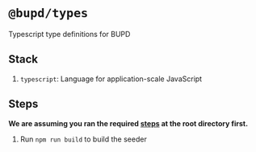 # `@bupd/types`

Typescript type definitions for BUPD

## Stack

1. `typescript`: Language for application-scale JavaScript

## Steps

**We are assuming you ran the required [steps](../../readme.md#steps) at the root directory first.**

1. Run `npm run build` to build the seeder
